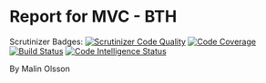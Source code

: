 Report for MVC - BTH
======================

Scrutinizer Badges:
[![Scrutinizer Code Quality](https://scrutinizer-ci.com/g/olssonmalin/mvc-report/badges/quality-score.png?b=main)](https://scrutinizer-ci.com/g/olssonmalin/mvc-report/?branch=main)
[![Code Coverage](https://scrutinizer-ci.com/g/olssonmalin/mvc-report/badges/coverage.png?b=main)](https://scrutinizer-ci.com/g/olssonmalin/mvc-report/?branch=main)
[![Build Status](https://scrutinizer-ci.com/g/olssonmalin/mvc-report/badges/build.png?b=main)](https://scrutinizer-ci.com/g/olssonmalin/mvc-report/build-status/main)
[![Code Intelligence Status](https://scrutinizer-ci.com/g/olssonmalin/mvc-report/badges/code-intelligence.svg?b=main)](https://scrutinizer-ci.com/code-intelligence)

By Malin Olsson